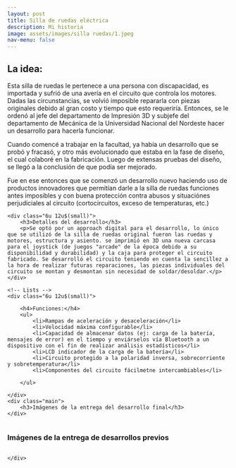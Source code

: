 ```yaml
---
layout: post
title: Silla de ruedas eléctrica
description: Mi historia
image: assets/images/silla ruedas/1.jpeg
nav-menu: false
---
```


<!-- Main -->
<div id="main" class="alt">

<!-- One -->
<section id="one">
	<div class="inner">

<!-- Content -->
<h2 id="content">La idea:</h2>
<p>Esta silla de ruedas le pertenece a una persona con discapacidad, es importada y sufrió de una avería en el circuito que controla los motores. Dadas las circunstancias, se volvió imposible repararla con piezas originales debido al gran costo y tiempo que esto requeriría. Entonces, se le ordenó al jefe del departamento de Impresión 3D y subjefe del departamento de Mecánica de la Universidad Nacional del Nordeste hacer un desarrollo para hacerla funcionar.</p>
<p>Cuando comencé a trabajar en la facultad, ya había un desarrollo que se probó y fracasó, y otro más evolucionado que estaba en la fase de diseño, el cual colaboré en la fabricación. Luego de extensas pruebas del diseño, se llegó a la conclusión de que podía ser mejorado.</p>
<p>Fue en ese entonces que se comenzó un desarrollo nuevo haciendo uso de productos innovadores que permitían darle a la silla de ruedas funciones antes imposibles y con buena
  protección contra abusos y situaciónes perjudiciales al circuito (cortocircuitos, exceso de temperaturas, etc.)</p>
<div class="row">
	
	<div class="6u 12u$(small)">
		<h3>Detalles del desarrollo</h3>
		<p>Se optó por un approach digital para el desarrollo, lo único que se utilizó de la silla de ruedas original fueron las ruedas y motores, estructura y asiento. se imprimió en 3D una nueva carcasa para el joystick (de juegos "arcade" de la época debido a su disponibilidad y durabilidad) y la caja para proteger el circuito fabricado. Se desarrolló el circuito teniendo en cuenta la sencillez a la hora de realizar futuras reparaciones, las piezas individuales del circuito se montan y desmontan sin necesidad de soldar/desoldar.</p>
	</div>
	
	<!-- Lists -->
	<div class="6u 12u$(small)">

		<h4>Funciones:</h4>
		<ul>
			<li>Rampas de aceleración y desaceleración</li>
			<li>Velocidad máxima configurable</li>
			<li>Capacidad de almacenar datos (ej: carga de la batería, mensajes de error) en el tiempo y enviárselos vía Bluetooth a un dispositivo con el fin de realizar análisis estadísticos</li>
			<li>LCD indicador de la carga de la batería</li>
			<li>Circuito protegido a la polaridad inversa, sobrecorriente y sobretemperatura</li>
			<li>Componentes del circuito fácilmetne intercambiables</li>
			
		</ul>

	</div>
	<div class="main">
		<h3>Imágenes de la entrega del desarrollo final</h3>
	</div>
<div class="box alt">
	<div class="row 50% uniform">
		<div class="4u"><span class="image fit"><img src="https://cristianbassan.github.io/portfolio/assets/images/silla ruedas/9.jpeg" alt="" /></span></div>
		<div class="4u"><span class="image fit"><img src="https://cristianbassan.github.io/portfolio/assets/images/silla ruedas/10.gif" alt="" /></span></div>
		<div class="4u$"><span class="image fit"><img src="https://cristianbassan.github.io/portfolio/assets/images/silla ruedas/11.jpeg" alt="" /></span></div>
		<div class="main">
		<h3>Imágenes de la entrega de desarrollos previos</h3>
		</div>
		<div class="4u"><span class="image fit"><img src="https://cristianbassan.github.io/portfolio/assets/images/silla ruedas/3.jpeg" alt="" /></span></div>
		<div class="4u"><span class="image fit"><img src="https://cristianbassan.github.io/portfolio/assets/images/silla ruedas/6.jpeg" alt="" /></span></div>
		<div class="4u$"><span class="image fit"><img src="https://cristianbassan.github.io/portfolio/assets/images/silla ruedas/8.jpeg" alt="" /></span></div>
		<div class="4u"><span class="image fit"><img src="https://cristianbassan.github.io/portfolio/assets/images/silla ruedas/7.jpeg" alt="" /></span></div>
		<div class="4u"><span class="image fit"><img src="https://cristianbassan.github.io/portfolio/assets/images/silla ruedas/4.jpeg" alt="" /></span></div>
		<div class="4u$"><span class="image fit"><img src="https://cristianbassan.github.io/portfolio/assets/images/silla ruedas/5.gif" alt="" /></span></div>
		
		
	</div>
</div>
<!-- 	AAAAAAAAAAAAAAAAAAAAAAAAAAAAAAAAAAAAAAAAAAAAAAAAAAAAAAAAAAAA -->
	
</div>


</div> 
